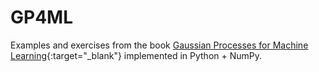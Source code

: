 # GP4ML

Examples and exercises from the book [Gaussian Processes for Machine Learning](http://www.gaussianprocess.org/gpml/){:target="_blank"} implemented in Python + NumPy.